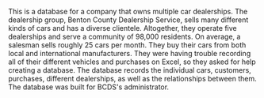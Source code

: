 <!--
Citation for the baseline structure and code for project:
Date: 02/26/2025
Based on: CS 340 Starter Code
Source URL: https://github.com/osu-cs340-ecampus/react-starter-app
-->

This is a database for a company that owns multiple car dealerships. The dealership group, Benton County Dealership Service, sells many different kinds of cars and has a diverse clientele. Altogether, they operate five dealerships and serve a community of 98,000 residents. On average, a salesman sells roughly 25 cars per month. They buy their cars from both local and international manufacturers. They were having trouble recording all of their different vehicles and purchases on Excel, so they asked for help creating a database. The database records the individual cars, customers, purchases, different dealerships, as well as the relationships between them. The database was built for BCDS's administrator.